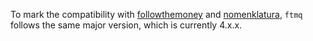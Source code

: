 To mark the compatibility with [followthemoney](https://followthemoney.tech) and [nomenklatura](https://github.com/opensanctions/nomenklatura), `ftmq` follows the same major version, which is currently 4.x.x.
